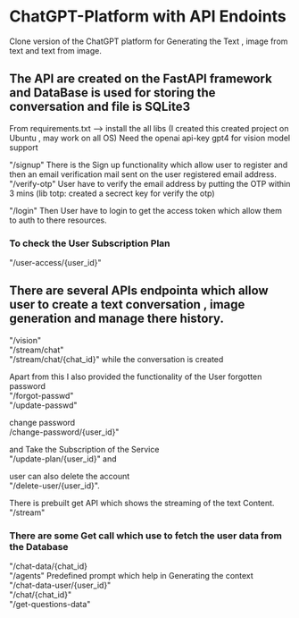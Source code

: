 # ChatGPT-Platform with API Endoints
Clone version of the ChatGPT platform for Generating the Text , image from text and text from image.

## The API are created on the FastAPI framework and DataBase is used for storing the conversation and file is SQLite3
From requirements.txt --> install the all libs (I created this created project on Ubuntu , may work on all OS)
Need the openai api-key gpt4 for vision model support

"/signup" There is the Sign up functionality which allow user to register and then an email verification mail sent on the user registered email address. "/verify-otp" User have to verify the email address by putting the OTP within 3 mins (lib totp: created a secrect key for verify the otp)

"/login" Then User have to login to get the access token which allow them to auth to there resources.

### To check the User Subscription Plan
"/user-access/{user_id}"
## There are several APIs endpointa which allow user to create a text conversation , image generation and manage there history.
"/vision"  
"/stream/chat"  
"/stream/chat/{chat_id}" while the conversation is created 


Apart from this I also provided the functionality of the User forgotten password   
"/forgot-passwd"  
"/update-passwd"

change password  
/change-password/{user_id}"

and Take the Subscription of the Service    
"/update-plan/{user_id}" and 

user can also delete the account   
"/delete-user/{user_id}".

There is prebuilt get API which shows the streaming of the text Content.   
"/stream"


### There are some Get call which use to fetch the user data from the Database
"/chat-data/{chat_id}   
"/agents" Predefined prompt which help in Generating the context   
"/chat-data-user/{user_id}"   
"/chat/{chat_id}"   
"/get-questions-data" 

